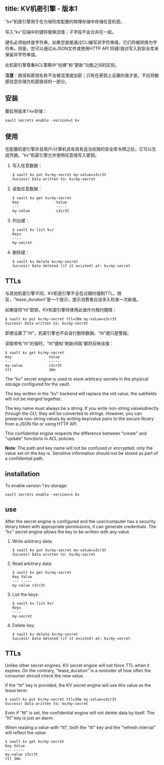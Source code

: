 title: KV机密引擎 - 版本1
------------------------------------

<!-- zh-CN:+ -->
“kv”机密引擎用于在为保险库配置的物理存储中存储任意机密。

写入“kv”后端中的键将替换旧值；子字段不会合并在一起。

键名必须始终是字符串。如果您直接通过CLI编写非字符串值，它们将被转换为字符串。但是，您可以通过从JSON文件或使用HTTP API 将键/值对写入到安全库来保留非字符串值。

此机密引擎尊重ACL策略中“创建”和“更新”功能之间的区别。

**注意**：路径和密钥名称不会被混淆或加密；只有在密钥上设置的值才是。不应将敏感信息存储为机密路径的一部分。

安装
----------------

要启用版本1 kv存储：

```
vault secrets enable -version=1 kv

```

使用
----------------

在配置机密引擎并且用户/计算机具有具有适当权限的安全库令牌之后，它可以生成凭据。“kv”机密引擎允许使用任意值写入密钥。

1.  写入任意数据：
    
    ```
    $ vault kv put kv/my-secret my-value=s3cr3t
    Success! Data written to: kv/my-secret
    
    ```
    
2.  读取任意数据：
    
    ```
    $ vault kv get kv/my-secret
    Key                 Value
    ---                 -----
    my-value            s3cr3t
    
    ```
    
3.  列出键：
    
    ```
    $ vault kv list kv/
    Keys
    ----
    my-secret
    
    ```
    
4.  删除键：
    
    ```
    $ vault kv delete kv/my-secret
    Success! Data deleted (if it existed) at: kv/my-secret
    
    ```
    

TTLs
--------------

与其他机密引擎不同，KV机密引擎不会在过期时强制TTL。相反，“lease_duration”是一个提示，提示消费者应该多久检查一次新值。

如果提供“ttl”密钥，KV机密引擎将使用此值作为租约期限：

```
$ vault kv put kv/my-secret ttl=30m my-value=s3cr3t
Success! Data written to: kv/my-secret

```

即使设置了“ttl”，机密引擎也不会自行删除数据。“ttl”键只是警报。

读取带有“ttl”的值时，“ttl”键和“刷新间隔”都将反映该值：

```
$ vault kv get kv/my-secret
Key                 Value
---                 -----
my-value            s3cr3t
ttl                 30m

```
<!-- zh-CN:- -->

<!-- en-US:+ -->
The "kv" secret engine is used to store arbitrary secrets in the physical storage configured for the vault.

The key written in the "kv" backend will replace the old value; the subfields will not be merged together.

The key name must always be a string. If you write non-string values ​​directly through the CLI, they will be converted to strings. However, you can preserve non-string values ​​by writing key/value pairs to the secure library from a JSON file or using HTTP API.

This confidential engine respects the difference between "create" and "update" functions in ACL policies.

**Note**: The path and key name will not be confused or encrypted; only the value set on the key is. Sensitive information should not be stored as part of a confidential path.

installation
----------------

To enable version 1 kv storage:

```
vault secrets enable -version=1 kv

```

use
----------------

After the secret engine is configured and the user/computer has a security library token with appropriate permissions, it can generate credentials. The "kv" secret engine allows the key to be written with any value.

1. Write arbitrary data:
    
    ```
    $ vault kv put kv/my-secret my-value=s3cr3t
    Success! Data written to: kv/my-secret
    
    ```
    
2. Read arbitrary data:
    
    ```
    $ vault kv get kv/my-secret
    Key Value
    --- -----
    my-value s3cr3t
    
    ```
    
3. List the keys:
    
    ```
    $ vault kv list kv/
    Keys
    ----
    my-secret
    
    ```
    
4. Delete key:
    
    ```
    $ vault kv delete kv/my-secret
    Success! Data deleted (if it existed) at: kv/my-secret
    
    ```
    

TTLs
--------------

Unlike other secret engines, KV secret engine will not force TTL when it expires. On the contrary, "lease_duration" is a reminder of how often the consumer should check the new value.

If the "ttl" key is provided, the KV secret engine will use this value as the lease term:

```
$ vault kv put kv/my-secret ttl=30m my-value=s3cr3t
Success! Data written to: kv/my-secret

```

Even if "ttl" is set, the confidential engine will not delete data by itself. The "ttl" key is just an alarm.

When reading a value with "ttl", both the "ttl" key and the "refresh interval" will reflect the value:

```
$ vault kv get kv/my-secret
Key Value
--- -----
my-value s3cr3t
ttl 30m

```
<!-- en-US:- -->